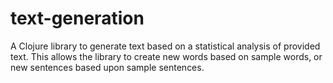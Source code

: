 text-generation
===============

A Clojure library to generate text based on a statistical analysis of provided text.  This allows the library to create new words based on sample words, or new sentences based upon sample sentences.
